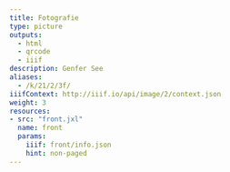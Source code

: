 ```yaml
---
title: Fotografie
type: picture
outputs:
  - html
  - qrcode
  - iiif
description: Genfer See
aliases:
  - /k/21/2/3f/
iiifContext: http://iiif.io/api/image/2/context.json
weight: 3
resources:
- src: "front.jxl"
  name: front
  params:
    iiif: front/info.json
    hint: non-paged
---
```

